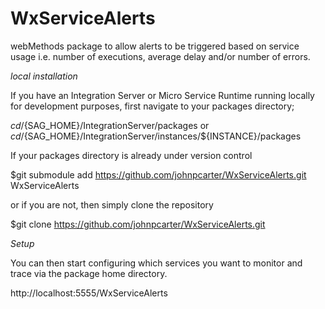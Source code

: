 # WxServiceAlerts

webMethods package to allow alerts to be triggered based on service usage i.e. number of executions, average delay and/or number of errors.

*local installation*

If you have an Integration Server or Micro Service Runtime running locally for development purposes, first navigate to your packages directory;

$cd /${SAG_HOME}/IntegrationServer/packages
or $cd /${SAG_HOME}/IntegrationServer/instances/${INSTANCE}/packages

If your packages directory is already under version control

$git submodule add https://github.com/johnpcarter/WxServiceAlerts.git WxServiceAlerts

or if you are not, then simply clone the repository

$git clone https://github.com/johnpcarter/WxServiceAlerts.git

*Setup*

You can then start configuring which services you want to monitor and trace via the package home directory.

http://localhost:5555/WxServiceAlerts

